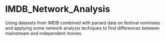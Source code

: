 # IMDB_Network_Analysis
Using datasets from IMDB combined with parsed data on festival nominees and applying some network analysis techiques to find differences between mainstream and independent movies

